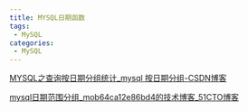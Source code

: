 ```yaml
---
title: MYSQL日期函数
tags:
 - MySQL
categories: 
 - MySQL
---
```




[MYSQL之查询按日期分组统计_mysql 按日期分组-CSDN博客](https://blog.csdn.net/Alian_1223/article/details/129397114)



[mysql日期范围分组_mob64ca12e86bd4的技术博客_51CTO博客](https://blog.51cto.com/u_16213398/7476638)

